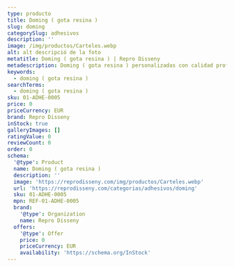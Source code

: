 ```yaml
---
type: producto
title: Doming ( gota resina )
slug: doming
categorySlug: adhesivos
description: ''
image: /img/productos/Carteles.webp
alt: alt descripció de la foto
metatitle: Doming ( gota resina ) | Repro Disseny
metadescription: Doming ( gota resina ) personalizadas con calidad profesional en Cataluña.
keywords:
  - doming ( gota resina )
searchTerms:
  - doming ( gota resina )
sku: 01-ADHE-0005
price: 0
priceCurrency: EUR
brand: Repro Disseny
inStock: true
galleryImages: []
ratingValue: 0
reviewCount: 0
order: 0
schema:
  '@type': Product
  name: Doming ( gota resina )
  description: ''
  image: 'https://reprodisseny.com/img/productos/Carteles.webp'
  url: 'https://reprodisseny.com/categorias/adhesivos/doming'
  sku: 01-ADHE-0005
  mpn: REF-01-ADHE-0005
  brand:
    '@type': Organization
    name: Repro Disseny
  offers:
    '@type': Offer
    price: 0
    priceCurrency: EUR
    availability: 'https://schema.org/InStock'
---
```


